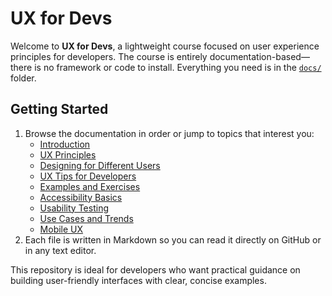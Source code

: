 # UX for Devs

Welcome to **UX for Devs**, a lightweight course focused on user experience principles for developers. The course is entirely documentation-based—there is no framework or code to install. Everything you need is in the [`docs/`](docs/) folder.

## Getting Started

1. Browse the documentation in order or jump to topics that interest you:
   - [Introduction](docs/introduction.md)
   - [UX Principles](docs/principles.md)
   - [Designing for Different Users](docs/user-groups.md)
   - [UX Tips for Developers](docs/dev-tips.md)
   - [Examples and Exercises](docs/examples.md)
   - [Accessibility Basics](docs/accessibility.md)
   - [Usability Testing](docs/usability-testing.md)
   - [Use Cases and Trends](docs/use-cases.md)
   - [Mobile UX](docs/mobile.md)
2. Each file is written in Markdown so you can read it directly on GitHub or in any text editor.

This repository is ideal for developers who want practical guidance on building user-friendly interfaces with clear, concise examples.
